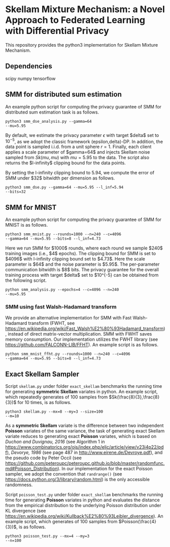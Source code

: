 # Skellam Mixture Mechanism: a Novel Approach to Federated Learning with Differential Privacy

This repository provides the python3 implementation for Skellam Mixture Mechanism.

## Dependencies
scipy
numpy
tensorflow


## SMM for distributed sum estimation

An example python script for computing the privacy guarantee of SMM for distributed sum estimation task is as follows.

</pre><code>python3 smm_dse_analysis.py --gamma=64 --mu=5.95</code></pre>

By default, we estimate the privacy parameter $\epsilon$ with target \$delta\$ set to $10^{-5}$, as we adopt the classic framework (epsilon,delta)-DP. In addition, the data point is sampled i.i.d. from a unit sphere $r=1$. Finally, each client applies a scale parameter of \$gamma=64\$ and injects Skellam noise sampled from $Sk(mu,mu)$ with $mu=5.95$ to the data. The script also returns the \$l-infinity\$ clipping bound for the data points. 

By setting the l-infinity clipping bound to $5.94$, we compute the error of SMM under \$32\$ bitwidth per dimension as follows.

</pre><code>python3 smm_dse.py --gamma=64 --mu=5.95 --l_inf=5.94 --bits=32</code></pre>

## SMM for MNIST

An example python script for computing the privacy guarantee of SMM for MNIST is as follows. 

</pre><code>python3 smm_mnist.py --rounds=1000 --n=240  --c=4096 --gamma=64  --mu=5.95  --bits=8 --l_inf=4.73</code></pre>

Here we run SMM for \$1000\$ rounds, where each round we sample \$240\$ training images (i.e., \$4\$ epochs). The clipping bound for SMM is set to \$4096\$ with l-infinity clipping bound set to \$4.73\$. Here the scale parameter is \$64\$ and the noise parameter is \$5.95\$. The per-parameter communication bitwidth is \$8\$ bits. The privacy guarantee for the overall training process with target \$delta\$ set to $10^{-5} can be obtained from the following script.

</pre><code>python smm_analysis.py --epochs=4  --c=4096  --n=240 --mu=5.95</code></pre>

### SMM using fast Walsh-Hadamard transform

We provide an alternative implementation for SMM with Fast Walsh-Hadamard transform (FWHT, see https://en.wikipedia.org/wiki/Fast_Walsh%E2%80%93Hadamard_transform), instead of direct matrix-vector multiplication. SMM with FWHT saves memory consumption. Our implementation utilizes the FWHT library (see https://github.com/FALCONN-LIB/FFHT). An example script is as follows.

</pre><code>python smm_mnist_ffht.py --rounds=1000 --n=240  --c=4096 --gamma=64  --mu=5.95  --bits=8 --l_inf=4.73</code></pre>


## Exact Skellam Sampler

Script </pre><code>skellam.py</code></pre> under folder </pre><code>exact_skellam</code></pre> benchmarks the running time for generating **symmetric Skellam** variates in python. An example script, which repeatedly generates of $100$ samples from $Sk(\frac{8}{3},\frac{8}{3})$ for $10$ times, is as follows.

</pre><code>python3 skellam.py --mx=8 --my=3 --size=100 --m=10</code></pre>

As a **symmetric Skellam** variate is the difference between two independent **Poisson** variates of the same variance, the task of generating exact Skellam variate reduces to generating exact **Poisson** variates, which is based on *Duchon and Duvignau, 2016* (see Algorithm 1 in https://www.combinatorics.org/ojs/index.php/eljc/article/view/v23i4p22/pdf), *Devorye, 1986* (see page 487 in http://www.eirene.de/Devroye.pdf), and the pseudo code by Peter Occil (see https://github.com/peteroupc/peteroupc.github.io/blob/master/randomfunc.md#Poisson_Distribution). In our implementation for the exact Poisson sampler, we adopt the convention that </pre><code>randrange()</code></pre> (see https://docs.python.org/3/library/random.html) is the only accessible randomness. 

Script </pre><code>poisson_test.py</code></pre> under folder </pre><code>exact_skellam</code></pre> benchmarks the running time for generating **Poisson** variates in python and evaluates the distance from the empirical distribution to the underlying Poisson distribution under KL divergence (see https://en.wikipedia.org/wiki/Kullback%E2%80%93Leibler_divergence). An example script, which generates of $100$ samples from $Poisson(\frac{4}{3})$, is as follows.

</pre><code>python3 poisson_test.py --mx=4 --my=3 --n=100</code></pre>

